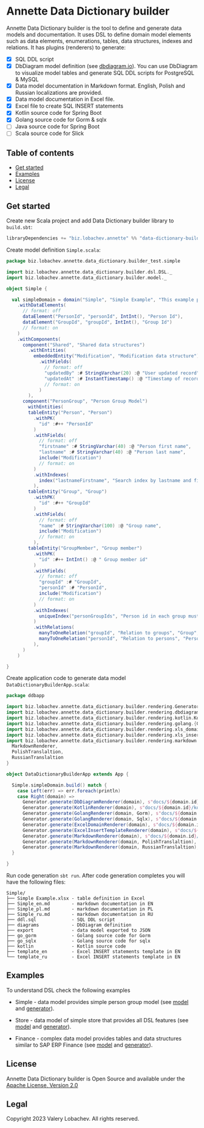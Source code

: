 # Annette Data Dictionary builder

Annette Data Dictionary builder is the tool to define and generate data models and documentation. It uses DSL to define
domain model elements
such as data elements, enumerations, tables, data structures, indexes and relations. It has plugins (renderers) to
generate:

* [x] SQL DDL script
* [x] DbDiagram model definition (see [dbdiagram.io](https://dbdiagram.io/)). You can use DbDiagram to
  visualize model tables and generate SQL DDL scripts for PostgreSQL & MySQL
* [x] Data model documentation in Markdown format. English, Polish and Russian localizations are provided.
* [x] Data model documentation in Excel file.
* [x] Excel file to create SQL INSERT statements
* [x] Kotlin source code for Spring Boot
* [x] Golang source code for Gorm & sqlx
* [ ] Java source code for Spring Boot
* [ ] Scala source code for Slick

## Table of contents

* [Get started](#get-started)
* [Examples](#examples)
* [License](#license)
* [Legal](#legal)

## Get started

Create new Scala project and add Data Dictionary builder library to `build.sbt`:

```sbt
libraryDependencies += "biz.lobachev.annette" %% "data-dictionary-builder" % "0.4.6"
```

Create model definition `Simple.scala`:

```scala
package biz.lobachev.annette.data_dictionary.builder_test.simple

import biz.lobachev.annette.data_dictionary.builder.dsl.DSL._
import biz.lobachev.annette.data_dictionary.builder.model._

object Simple {

  val simpleDomain = domain("Simple", "Simple Example", "This example provides simple person group data model")
    .withDataElements(
      // format: off
      dataElement("PersonId", "personId", IntInt(), "Person Id"),
      dataElement("GroupId", "groupId", IntInt(), "Group Id")
      // format: on
    )
    .withComponents(
      component("Shared", "Shared data structures")
        .withEntities(
          embeddedEntity("Modification", "Modification data structure")
            .withFields(
              // format: off
              "updatedBy" :# StringVarchar(20) :@ "User updated record",
              "updatedAt" :# InstantTimestamp() :@ "Timestamp of record update"
              // format: on
            )
        ),
      component("PersonGroup", "Person Group Model")
        withEntities(
        tableEntity("Person", "Person")
          .withPK(
            "id" :#++ "PersonId"
          )
          .withFields(
            // format: off
            "firstname" :# StringVarchar(40) :@ "Person first name",
            "lastname" :# StringVarchar(40) :@ "Person last name",
            include("Modification")
            // format: on
          )
          .withIndexes(
            index("lastnameFirstname", "Search index by lastname and firstname", "lastname", "firstname")
          ),
        tableEntity("Group", "Group")
          .withPK(
            "id" :#++ "GroupId"
          )
          .withFields(
            // format: off
            "name" :# StringVarchar(100) :@ "Group name",
            include("Modification")
            // format: on
          ),
        tableEntity("GroupMember", "Group member")
          .withPK(
            "id" :#++ IntInt() :@ " Group member id"
          )
          .withFields(
            // format: off
            "groupId" :# "GroupId",
            "personId" :# "PersonId",
            include("Modification")
            // format: on
          )
          .withIndexes(
            uniqueIndex("personGroupIds", "Person id in each group must be unique", "groupId", "personId")
          )
          .withRelations(
            manyToOneRelation("groupId", "Relation to groups", "Group", "groupId" -> "id"),
            manyToOneRelation("personId", "Relation to persons", "Person", "personId" -> "id")
          ),
      )
    )

}
```

Create application code to generate data model `DataDictionaryBuilderApp.scala`:

```scala
package ddbapp

import biz.lobachev.annette.data_dictionary.builder.rendering.Generator
import biz.lobachev.annette.data_dictionary.builder.rendering.dbdiagram.DbDiagramRenderer
import biz.lobachev.annette.data_dictionary.builder.rendering.kotlin.KotlinRenderer
import biz.lobachev.annette.data_dictionary.builder.rendering.golang.{GolangRenderer, Gorm, Sqlx}
import biz.lobachev.annette.data_dictionary.builder.rendering.xls_domain.{ExcelDomainRenderer, WorkbookTranslation}
import biz.lobachev.annette.data_dictionary.builder.rendering.xls_insert.ExcelInsertTemplateRenderer
import biz.lobachev.annette.data_dictionary.builder.rendering.markdown.{
  MarkdownRenderer,
  PolishTranslaltion,
  RussianTranslaltion
}

object DataDictionaryBuilderApp extends App {

  Simple.simpleDomain.build() match {
    case Left(err) => err.foreach(println)
    case Right(domain) =>
      Generator.generate(DbDiagramRenderer(domain), s"docs/${domain.id}/")
      Generator.generate(KotlinRenderer(domain), s"docs/${domain.id}/kotlin/")
      Generator.generate(GolangRenderer(domain, Gorm), s"docs/${domain.id}/go_gorm/")
      Generator.generate(GolangRenderer(domain, Sqlx), s"docs/${domain.id}/go_sqlx/")
      Generator.generate(ExcelDomainRenderer(domain), s"docs/${domain.id}")
      Generator.generate(ExcelInsertTemplateRenderer(domain), s"docs/${domain.id}/template/")
      Generator.generate(MarkdownRenderer(domain), s"docs/${domain.id}/")
      Generator.generate(MarkdownRenderer(domain, PolishTranslaltion), s"docs/${domain.id}/")
      Generator.generate(MarkdownRenderer(domain, RussianTranslaltion), s"docs/${domain.id}/")
  }

}
```

Run code generation `sbt run`. After code generation completes you will have the following files:

```
Simple/
├── Simple Example.xlsx - table definition in Excel
├── Simple_en.md        - markdown documentation in EN
├── Simple_pl.md        - markdown documentation in PL
├── Simple_ru.md        - markdown documentation in RU
├── ddl.sql             - SQL DDL script
├── diagrams            - DbDiagram definition
├── export              - data model exported to JSON
├── go_gorm             - Golang source code for Gorm
├── go_sqlx             - Golang source code for sqlx
├── kotlin              - Kotlin source code 
├── template_en         - Excel INSERT statements template in EN
└── template_ru         - Excel INSERT statements template in EN
```

## Examples

To understand DSL check the following examples

* Simple - data model provides simple person group model
  (see [model](src/test/scala/biz/lobachev/annette/data_dictionary/builder_test/simple/Simple.scala) and
  [generator](src/test/scala/biz/lobachev/annette/data_dictionary/builder_test/SimpleSpec.scala)).

* Store - data model of simple store that provides all DSL features
  (see [model](src/test/scala/biz/lobachev/annette/data_dictionary/builder_test/store/Store.scala)
  and [generator](src/test/scala/biz/lobachev/annette/data_dictionary/builder_test/StoreSpec.scala)).

* Finance - complex data model provides tables and data structures similar to SAP ERP Finance
  (see [model](src/test/scala/biz/lobachev/annette/data_dictionary/builder_test/finance/Finance.scala)
  and [generator](src/test/scala/biz/lobachev/annette/data_dictionary/builder_test/FinanceSpec.scala)).

## License

Annette Data Dictionary builder is Open Source and available under
the [Apache License, Version 2.0](https://www.apache.org/licenses/LICENSE-2.0)

## Legal

Copyright 2023 Valery Lobachev. All rights reserved.
